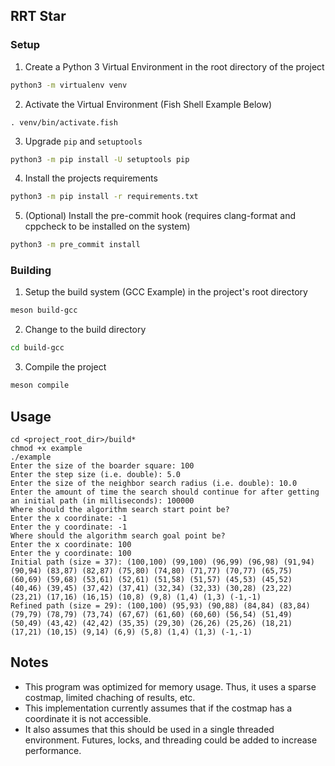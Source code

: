 ## RRT Star

### Setup
1. Create a Python 3 Virtual Environment in the root directory of the project
```sh
python3 -m virtualenv venv
```
2. Activate the Virtual Environment (Fish Shell Example Below)
```fish
. venv/bin/activate.fish
```
3. Upgrade `pip` and `setuptools`
```sh
python3 -m pip install -U setuptools pip
```
4. Install the projects requirements
```sh
python3 -m pip install -r requirements.txt
```
5. (Optional) Install the pre-commit hook (requires clang-format and cppcheck to be installed on the system)
```sh
python3 -m pre_commit install
```

### Building
1. Setup the build system (GCC Example) in the project's root directory
```sh
meson build-gcc
```
2. Change to the build directory
```sh
cd build-gcc
```
3. Compile the project
```sh
meson compile
```

## Usage
```
cd <project_root_dir>/build*
chmod +x example
./example
Enter the size of the boarder square: 100
Enter the step size (i.e. double): 5.0
Enter the size of the neighbor search radius (i.e. double): 10.0
Enter the amount of time the search should continue for after getting an initial path (in milliseconds): 100000
Where should the algorithm search start point be?
Enter the x coordinate: -1
Enter the y coordinate: -1
Where should the algorithm search goal point be?
Enter the x coordinate: 100
Enter the y coordinate: 100
Initial path (size = 37): (100,100) (99,100) (96,99) (96,98) (91,94) (90,94) (83,87) (82,87) (75,80) (74,80) (71,77) (70,77) (65,75) (60,69) (59,68) (53,61) (52,61) (51,58) (51,57) (45,53) (45,52) (40,46) (39,45) (37,42) (37,41) (32,34) (32,33) (30,28) (23,22) (23,21) (17,16) (16,15) (10,8) (9,8) (1,4) (1,3) (-1,-1)
Refined path (size = 29): (100,100) (95,93) (90,88) (84,84) (83,84) (79,79) (78,79) (73,74) (67,67) (61,60) (60,60) (56,54) (51,49) (50,49) (43,42) (42,42) (35,35) (29,30) (26,26) (25,26) (18,21) (17,21) (10,15) (9,14) (6,9) (5,8) (1,4) (1,3) (-1,-1)
```

## Notes
- This program was optimized for memory usage. Thus, it uses a sparse costmap, limited chaching of results, etc.
- This implementation currently assumes that if the costmap has a coordinate it is not accessible.
- It also assumes that this should be used in a single threaded environment. Futures, locks, and threading could be added to increase performance.

